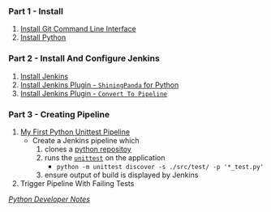 ### Part 1 - Install
1. [Install Git Command Line Interface](https://curriculeon.github.io/Curriculeon/lectures/version-control-systems/git/installation/content.html)
2. [Install Python](https://curriculeon.github.io/Curriculeon/lectures/python/installation/content.html)

### Part 2 - Install And Configure Jenkins

1. [Install Jenkins](https://curriculeon.github.io/Curriculeon/lectures/ci-cd/jenkins/installation/content.html)
6. [Install Jenkins Plugin - `ShiningPanda` for Python](https://curriculeon.github.io/Curriculeon/lectures/ci-cd/jenkins/install-plugin-shiningpanda/content.html)
4. [Install Jenkins Plugin - `Convert To Pipeline`](https://curriculeon.github.io/Curriculeon/lectures/ci-cd/jenkins/install-plugin-convert-to-pipeline/content.html)

### Part 3 - Creating Pipeline
1. [My First Python Unittest Pipeline](https://curriculeon.github.io/Curriculeon/lectures/ci-cd/jenkins/my-first-python-pipeline/content.html)
	* Create a Jenkins pipeline which
		1. clones a [python repositoy](https://github.com/curriculeon/jenkins.python.unittest_python-fundamentals)
		2. runs the [`unittest`](https://docs.python.org/3/library/unittest.html) on the application
			* `python -m unittest discover -s ./src/test/ -p '*_test.py'`
		3. ensure output of build is displayed by Jenkins
2. Trigger Pipeline With Failing Tests


_[Python Developer Notes](./README-pythondev.md)_
